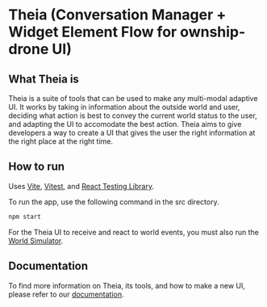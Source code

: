# Theia (Conversation Manager + Widget Element Flow for ownship-drone UI)

## What Theia is
Theia is a suite of tools that can be used to make any multi-modal adaptive UI. It works by taking in information about the outside world and user, deciding what action is best to convey the current world status to the user, and adapting the UI to accomodate the best action. Theia aims to give developers a way to create a UI that gives the user the right information at the right place at the right time.

## How to run
Uses [Vite](https://vitejs.dev/), [Vitest](https://vitest.dev/), and [React Testing Library](https://github.com/testing-library/react-testing-library). 

To run the app, use the following command in the src directory.

```sh
npm start
```

For the Theia UI to receive and react to world events, you must also run the [World Simulator](/thi-sjsu-project/world-sim).

## Documentation

To find more information on Theia, its tools, and how to make a new UI, please refer to our [documentation](/thi-sjsu-project/theia/docs).

